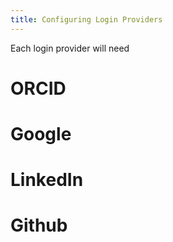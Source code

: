 ```yaml
---
title: Configuring Login Providers
---
```


Each login provider will need

# ORCID

# Google

# LinkedIn

# Github

